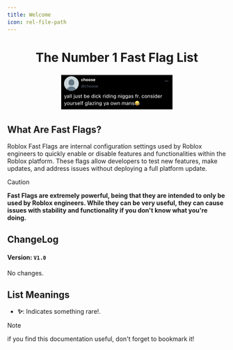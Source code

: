 ```yaml
---
title: Welcome
icon: rel-file-path	
---
```


<h1 align="center">The Number 1 Fast Flag List</h1>

<h3 align="center">
  <img src="Assets/8352-chill.jpg" width="256" alt="Or What?">
</h3>

## What Are Fast Flags?
Roblox Fast Flags are internal configuration settings used by Roblox engineers to quickly enable or disable features and functionalities within the Roblox platform. These flags allow developers to test new features, make updates, and address issues without deploying a full platform update.

> [!CAUTION]
> **Fast Flags are extremely powerful, being that they are intended to only be used by Roblox engineers. While they can be very useful, they can cause issues with stability and functionality if you don't know what you're doing.**

## ChangeLog
#### Version: `V1.0`
No changes.

## List Meanings
- **✨**: Indicates something rare!.

> [!NOTE]
> if you find this documentation useful, don't forget to bookmark it!

